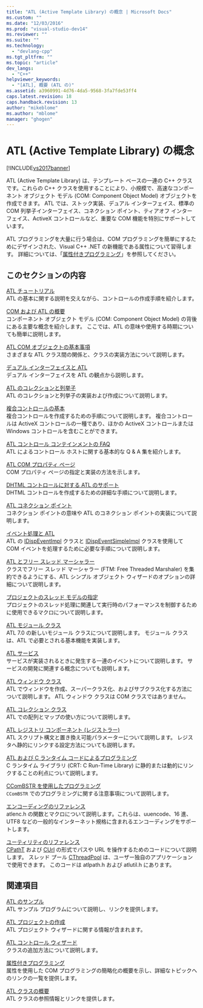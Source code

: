 ```yaml
---
title: "ATL (Active Template Library) の概念 | Microsoft Docs"
ms.custom: ""
ms.date: "12/03/2016"
ms.prod: "visual-studio-dev14"
ms.reviewer: ""
ms.suite: ""
ms.technology: 
  - "devlang-cpp"
ms.tgt_pltfrm: ""
ms.topic: "article"
dev_langs: 
  - "C++"
helpviewer_keywords: 
  - "[ATL], 概要 (ATL の)"
ms.assetid: a3960991-4d76-4da5-9568-3fa7fde53ff4
caps.latest.revision: 18
caps.handback.revision: 13
author: "mikeblome"
ms.author: "mblome"
manager: "ghogen"
---
```

# ATL (Active Template Library) の概念
[!INCLUDE[vs2017banner](../assembler/inline/includes/vs2017banner.md)]

ATL \(Active Template Library\) は、テンプレート ベースの一連の C\+\+ クラスです。これらの C\+\+ クラスを使用することにより、小規模で、高速なコンポーネント オブジェクト モデル \(COM: Component Object Model\) オブジェクトを作成できます。  ATL では、ストック実装、デュアル インターフェイス、標準の COM 列挙子インターフェイス、コネクション ポイント、ティアオフ インターフェイス、ActiveX コントロールなど、重要な COM 機能を特別にサポートしています。  
  
 ATL プログラミングを大量に行う場合は、COM プログラミングを簡単にするためにデザインされた、Visual C\+\+ .NET の新機能である属性について習得します。  詳細については、「[属性付きプログラミング](../windows/attributed-programming-concepts.md)」を参照してください。  
  
## このセクションの内容  
 [ATL チュートリアル](../Topic/Active%20Template%20Library%20\(ATL\)%20Tutorial.md)  
 ATL の基本に関する説明を交えながら、コントロールの作成手順を紹介します。  
  
 [COM および ATL の概要](../atl/introduction-to-com-and-atl.md)  
 コンポーネント オブジェクト モデル \(COM: Component Object Model\) の背後にある主要な概念を紹介します。  ここでは、ATL の意味や使用する時期についても簡単に説明します。  
  
 [ATL COM オブジェクトの基本事項](../atl/fundamentals-of-atl-com-objects.md)  
 さまざまな ATL クラス間の関係と、クラスの実装方法について説明します。  
  
 [デュアル インターフェイスと ATL](../atl/dual-interfaces-and-atl.md)  
 デュアル インターフェイスを ATL の観点から説明します。  
  
 [ATL のコレクションと列挙子](../atl/atl-collections-and-enumerators.md)  
 ATL のコレクションと列挙子の実装および作成について説明します。  
  
 [複合コントロールの基本](../Topic/ATL%20Composite%20Control%20Fundamentals.md)  
 複合コントロールを作成するための手順について説明します。  複合コントロールは ActiveX コントロールの一種であり、ほかの ActiveX コントロールまたは Windows コントロールを含むことができます。  
  
 [ATL コントロール コンテインメントの FAQ](../atl/atl-control-containment-faq.md)  
 ATL によるコントロール ホストに関する基本的な Q & A 集を紹介します。  
  
 [ATL COM プロパティ ページ](../atl/atl-com-property-pages.md)  
 COM プロパティ ページの指定と実装の方法を示します。  
  
 [DHTML コントロールに対する ATL のサポート](../atl/atl-support-for-dhtml-controls.md)  
 DHTML コントロールを作成するための詳細な手順について説明します。  
  
 [ATL コネクション ポイント](../atl/atl-connection-points.md)  
 コネクション ポイントの意味や ATL のコネクション ポイントの実装について説明します。  
  
 [イベント処理と ATL](../Topic/Event%20Handling%20and%20ATL.md)  
 ATL の [IDispEventImpl](../atl/reference/idispeventimpl-class.md) クラスと [IDispEventSimpleImpl](../atl/reference/idispeventsimpleimpl-class.md) クラスを使用して COM イベントを処理するために必要な手順について説明します。  
  
 [ATL とフリー スレッド マーシャラー](../Topic/ATL%20and%20the%20Free%20Threaded%20Marshaler.md)  
 クラスでフリー スレッド マーシャラー \(FTM: Free Threaded Marshaler\) を集約できるようにする、ATL シンプル オブジェクト ウィザードのオプションの詳細について説明します。  
  
 [プロジェクトのスレッド モデルの指定](../atl/specifying-the-threading-model-for-a-project-atl.md)  
 プロジェクトのスレッド処理に関連して実行時のパフォーマンスを制御するために使用できるマクロについて説明します。  
  
 [ATL モジュール クラス](../Topic/ATL%20Module%20Classes.md)  
 ATL 7.0 の新しいモジュール クラスについて説明します。  モジュール クラスは、ATL で必要とされる基本機能を実装します。  
  
 [ATL サービス](../atl/atl-services.md)  
 サービスが実装されるときに発生する一連のイベントについて説明します。  サービスの開発に関連する概念についても説明します。  
  
 [ATL ウィンドウ クラス](../Topic/ATL%20Window%20Classes.md)  
 ATL でウィンドウを作成、スーパークラス化、およびサブクラス化する方法について説明します。  ATL ウィンドウ クラスは COM クラスではありません。  
  
 [ATL コレクション クラス](../atl/atl-collection-classes.md)  
 ATL での配列とマップの使い方について説明します。  
  
 [ATL レジストリ コンポーネント \(レジストラー\)](../atl/atl-registry-component-registrar.md)  
 ATL スクリプト構文と置き換え可能パラメーターについて説明します。  レジスタへ静的にリンクする設定方法についても説明します。  
  
 [ATL および C ランタイム コードによるプログラミング](../atl/programming-with-atl-and-c-run-time-code.md)  
 C ランタイム ライブラリ \(CRT: C Run\-Time Library\) に静的または動的にリンクすることの利点について説明します。  
  
 [CComBSTR を使用したプログラミング](../atl/programming-with-ccombstr-atl.md)  
 `CComBSTR` でのプログラミングに関する注意事項について説明します。  
  
 [エンコーディングのリファレンス](../Topic/ATL%20Encoding%20Reference.md)  
 atlenc.h の関数とマクロについて説明します。これらは、uuencode、16 進、UTF8 などの一般的なインターネット規格に含まれるエンコーディングをサポートします。  
  
 [ユーティリティのリファレンス](../Topic/ATL%20Utilities%20Reference.md)  
 [CPathT](../atl/reference/cpatht-class.md) および [CUrl](../atl/reference/curl-class.md) の形式でパスや URL を操作するためのコードについて説明します。  スレッド プール [CThreadPool](../Topic/CThreadPool%20Class.md) は、ユーザー独自のアプリケーションで使用できます。  このコードは atlpath.h および atlutil.h にあります。  
  
## 関連項目  
 [ATL のサンプル](../top/visual-cpp-samples.md)  
 ATL サンプル プログラムについて説明し、リンクを提供します。  
  
 [ATL プロジェクトの作成](../atl/reference/creating-an-atl-project.md)  
 ATL プロジェクト ウィザードに関する情報が含まれます。  
  
 [ATL コントロール ウィザード](../atl/reference/atl-control-wizard.md)  
 クラスの追加方法について説明します。  
  
 [属性付きプログラミング](../windows/attributed-programming-concepts.md)  
 属性を使用した COM プログラミングの簡略化の概要を示し、詳細なトピックへのリンクの一覧を提供します。  
  
 [ATL クラスの概要](../atl/atl-class-overview.md)  
 ATL クラスの参照情報とリンクを提供します。